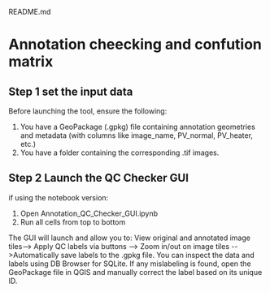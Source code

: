 README.md



# Annotation cheecking and confution matrix 

## Step 1 set the input data 

Before launching the tool, ensure the following:

1. You have a GeoPackage (.gpkg) file containing annotation geometries and metadata (with columns like image_name, PV_normal, PV_heater, etc.)
2. You have a folder containing the corresponding .tif images.

##  Step 2 Launch the QC Checker GUI

if using the notebook version:
1. Open Annotation_QC_Checker_GUI.ipynb
2. Run all cells from top to bottom

The GUI will launch and allow you to:
View original and annotated image tiles--> Apply QC labels via buttons --> Zoom in/out on image tiles -- >Automatically save labels to the .gpkg file. You can inspect the data and labels using DB Browser for SQLite. If any mislabeling is found, open the GeoPackage file in QGIS and manually correct the label based on its unique ID.










